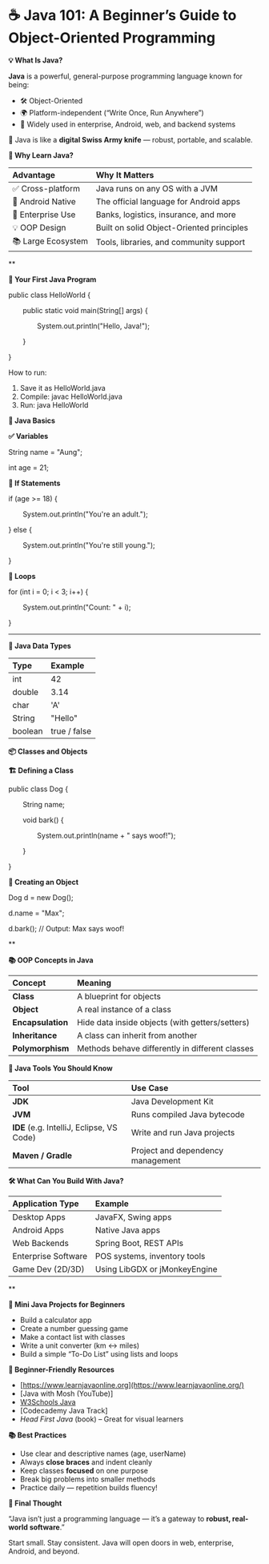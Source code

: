 # **☕ Java 101: A Beginner’s Guide to Object-Oriented Programming**

**💡 What Is Java?**

**Java** is a powerful, general-purpose programming language known for being:

- 🛠 Object-Oriented
- 🌍 Platform-independent (“Write Once, Run Anywhere”)
- 💼 Widely used in enterprise, Android, web, and backend systems

🧠 Java is like a **digital Swiss Army knife** — robust, portable, and scalable.

**🚀 Why Learn Java?**

|**Advantage**|**Why It Matters**|
| :- | :- |
|✅ Cross-platform|Java runs on any OS with a JVM|
|📱 Android Native|The official language for Android apps|
|🏢 Enterprise Use|Banks, logistics, insurance, and more|
|💡 OOP Design|Built on solid Object-Oriented principles|
|📚 Large Ecosystem|Tools, libraries, and community support|

**

**👋 Your First Java Program**

public class HelloWorld {

`    `public static void main(String[] args) {

`        `System.out.println("Hello, Java!");

`    `}

}

How to run:

1. Save it as HelloWorld.java
1. Compile: javac HelloWorld.java
1. Run: java HelloWorld

**🧠 Java Basics**

**✅ Variables**

String name = "Aung";

int age = 21;

**🔄 If Statements**

if (age >= 18) {

`    `System.out.println("You're an adult.");

} else {

`    `System.out.println("You're still young.");

}

**🔁 Loops**

for (int i = 0; i < 3; i++) {

`    `System.out.println("Count: " + i);

}

-----
**🧱 Java Data Types**

|**Type**|**Example**|
| :- | :- |
|int|42|
|double|3\.14|
|char|'A'|
|String|"Hello"|
|boolean|true / false|

**📦 Classes and Objects**

**🏗 Defining a Class**

public class Dog {

`    `String name;

`    `void bark() {

`        `System.out.println(name + " says woof!");

`    `}

}

**🐶 Creating an Object**

Dog d = new Dog();

d.name = "Max";

d.bark();  // Output: Max says woof!

**

**📚 OOP Concepts in Java**

|**Concept**|**Meaning**|
| :- | :- |
|**Class**|A blueprint for objects|
|**Object**|A real instance of a class|
|**Encapsulation**|Hide data inside objects (with getters/setters)|
|**Inheritance**|A class can inherit from another|
|**Polymorphism**|Methods behave differently in different classes|

**🔧 Java Tools You Should Know**

|**Tool**|**Use Case**|
| :- | :- |
|**JDK**|Java Development Kit|
|**JVM**|Runs compiled Java bytecode|
|**IDE** (e.g. IntelliJ, Eclipse, VS Code)|Write and run Java projects|
|**Maven / Gradle**|Project and dependency management|

**🛠 What Can You Build With Java?**

|**Application Type**|**Example**|
| :- | :- |
|Desktop Apps|JavaFX, Swing apps|
|Android Apps|Native Java apps|
|Web Backends|Spring Boot, REST APIs|
|Enterprise Software|POS systems, inventory tools|
|Game Dev (2D/3D)|Using LibGDX or jMonkeyEngine|

**

**🧪 Mini Java Projects for Beginners**

- Build a calculator app
- Create a number guessing game
- Make a contact list with classes
- Write a unit converter (km ↔ miles)
- Build a simple “To-Do List” using lists and loops

**🧰 Beginner-Friendly Resources**

- [https://www.learnjavaonline.org](https://www.learnjavaonline.org/)
- [Java with Mosh (YouTube)]
- [W3Schools Java](https://www.w3schools.com/java/)
- [Codecademy Java Track]
- *Head First Java* (book) – Great for visual learners

**📚 Best Practices**

- Use clear and descriptive names (age, userName)
- Always **close braces** and indent cleanly
- Keep classes **focused** on one purpose
- Break big problems into smaller methods
- Practice daily — repetition builds fluency!

**💬 Final Thought**

“Java isn’t just a programming language — it’s a gateway to **robust, real-world software**.”

Start small. Stay consistent. Java will open doors in web, enterprise, Android, and beyond.


